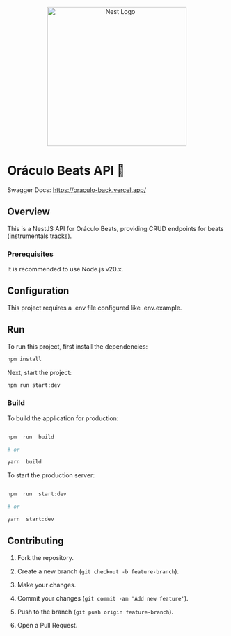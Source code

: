 <p align="center">
  <a href="http://nestjs.com/" target="blank"><img src="https://nestjs.com/img/logo_text.svg" width="320" alt="Nest Logo" /></a>
</p>

# Oráculo Beats API 🎹
Swagger Docs: https://oraculo-back.vercel.app/

## Overview
  

This is a NestJS API for Oráculo Beats, providing CRUD endpoints for beats (instrumentals tracks).

### Prerequisites
It is recommended to use Node.js v20.x.

## Configuration
This project requires a .env file configured like .env.example.

## Run 
 To run this project, first install the dependencies:
  ```bash 
  npm install
  ```

Next, start the project:
```bash 
npm run start:dev
```

### Build
To build the application for production:

```bash

npm  run  build

# or

yarn  build

```

  

To start the production server:

  

```bash

npm  run  start:dev

# or

yarn  start:dev

```


## Contributing


1. Fork the repository.

2. Create a new branch (`git checkout -b feature-branch`).

3. Make your changes.

4. Commit your changes (`git commit -am 'Add new feature'`).

5. Push to the branch (`git push origin feature-branch`).

6. Open a Pull Request.


